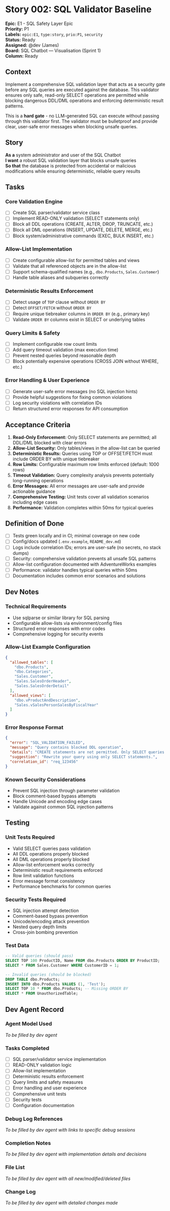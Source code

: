 # Story 002: SQL Validator Baseline

**Epic:** E1 - SQL Safety Layer Epic  
**Priority:** P1  
**Labels:** `epic:E1`, `type:story`, `prio:P1`, `security`  
**Status:** Ready  
**Assigned:** @dev (James)  
**Board:** SQL Chatbot — Visualisation (Sprint 1)  
**Column:** Ready  

## Context

Implement a comprehensive SQL validation layer that acts as a security gate before any SQL queries are executed against the database. This validator ensures only safe, read-only SELECT operations are permitted while blocking dangerous DDL/DML operations and enforcing deterministic result patterns.

This is a **hard gate** - no LLM-generated SQL can execute without passing through this validator first. The validator must be bulletproof and provide clear, user-safe error messages when blocking unsafe queries.

## Story

**As a** system administrator and user of the SQL Chatbot  
**I want** a robust SQL validation layer that blocks unsafe queries  
**So that** the database is protected from accidental or malicious modifications while ensuring deterministic, reliable query results

## Tasks

### Core Validation Engine
- [ ] Create SQL parser/validator service class
- [ ] Implement READ-ONLY validation (SELECT statements only)
- [ ] Block all DDL operations (CREATE, ALTER, DROP, TRUNCATE, etc.)
- [ ] Block all DML operations (INSERT, UPDATE, DELETE, MERGE, etc.)
- [ ] Block system/administrative commands (EXEC, BULK INSERT, etc.)

### Allow-List Implementation
- [ ] Create configurable allow-list for permitted tables and views
- [ ] Validate that all referenced objects are in the allow-list
- [ ] Support schema-qualified names (e.g., `dbo.Products`, `Sales.Customer`)
- [ ] Handle table aliases and subqueries correctly

### Deterministic Results Enforcement
- [ ] Detect usage of `TOP` clause without `ORDER BY`
- [ ] Detect `OFFSET/FETCH` without `ORDER BY`
- [ ] Require unique tiebreaker columns in `ORDER BY` (e.g., primary key)
- [ ] Validate `ORDER BY` columns exist in SELECT or underlying tables

### Query Limits & Safety
- [ ] Implement configurable row count limits
- [ ] Add query timeout validation (max execution time)
- [ ] Prevent nested queries beyond reasonable depth
- [ ] Block potentially expensive operations (CROSS JOIN without WHERE, etc.)

### Error Handling & User Experience
- [ ] Generate user-safe error messages (no SQL injection hints)
- [ ] Provide helpful suggestions for fixing common violations
- [ ] Log security violations with correlation IDs
- [ ] Return structured error responses for API consumption

## Acceptance Criteria

1. **Read-Only Enforcement:** Only SELECT statements are permitted; all DDL/DML blocked with clear errors
2. **Allow-List Security:** Only tables/views in the allow-list can be queried
3. **Deterministic Results:** Queries using TOP or OFFSET/FETCH must include ORDER BY with unique tiebreaker
4. **Row Limits:** Configurable maximum row limits enforced (default: 1000 rows)
5. **Timeout Validation:** Query complexity analysis prevents potentially long-running operations
6. **Error Messages:** All error messages are user-safe and provide actionable guidance
7. **Comprehensive Testing:** Unit tests cover all validation scenarios including edge cases
8. **Performance:** Validation completes within 50ms for typical queries

## Definition of Done

- [ ] Tests green locally and in CI; minimal coverage on new code
- [ ] Config/docs updated (`.env.example`, `README_dev.md`)  
- [ ] Logs include correlation IDs; errors are user-safe (no secrets, no stack dumps)
- [ ] Security: comprehensive validation prevents all unsafe SQL patterns
- [ ] Allow-list configuration documented with AdventureWorks examples
- [ ] Performance: validator handles typical queries within 50ms
- [ ] Documentation includes common error scenarios and solutions

## Dev Notes

### Technical Requirements
- Use sqlparse or similar library for SQL parsing
- Configurable allow-lists via environment/config files
- Structured error responses with error codes
- Comprehensive logging for security events

### Allow-List Example Configuration
```json
{
  "allowed_tables": [
    "dbo.Products", 
    "dbo.Categories",
    "Sales.Customer",
    "Sales.SalesOrderHeader",
    "Sales.SalesOrderDetail"
  ],
  "allowed_views": [
    "dbo.vProductAndDescription",
    "Sales.vSalesPersonSalesByFiscalYear"
  ]
}
```

### Error Response Format
```json
{
  "error": "SQL_VALIDATION_FAILED",
  "message": "Query contains blocked DDL operation",
  "details": "CREATE statements are not permitted. Only SELECT queries are allowed.",
  "suggestion": "Rewrite your query using only SELECT statements.",
  "correlation_id": "req_123456"
}
```

### Known Security Considerations
- Prevent SQL injection through parameter validation
- Block comment-based bypass attempts
- Handle Unicode and encoding edge cases
- Validate against common SQL injection patterns

## Testing

### Unit Tests Required
- Valid SELECT queries pass validation
- All DDL operations properly blocked
- All DML operations properly blocked  
- Allow-list enforcement works correctly
- Deterministic result requirements enforced
- Row limit validation functions
- Error message format consistency
- Performance benchmarks for common queries

### Security Tests Required
- SQL injection attempt detection
- Comment-based bypass prevention
- Unicode/encoding attack prevention
- Nested query depth limits
- Cross-join bombing prevention

### Test Data
```sql
-- Valid queries (should pass)
SELECT TOP 100 ProductID, Name FROM dbo.Products ORDER BY ProductID;
SELECT * FROM Sales.Customer WHERE CustomerID = 1;

-- Invalid queries (should be blocked)
DROP TABLE dbo.Products;
INSERT INTO dbo.Products VALUES (1, 'Test');
SELECT TOP 10 * FROM dbo.Products; -- Missing ORDER BY
SELECT * FROM UnauthorizedTable;
```

## Dev Agent Record

### Agent Model Used
_To be filled by dev agent_

### Tasks Completed
- [ ] SQL parser/validator service implementation
- [ ] READ-ONLY validation logic
- [ ] Allow-list implementation
- [ ] Deterministic results enforcement
- [ ] Query limits and safety measures
- [ ] Error handling and user experience
- [ ] Comprehensive unit tests
- [ ] Security tests
- [ ] Configuration documentation

### Debug Log References
_To be filled by dev agent with links to specific debug sessions_

### Completion Notes
_To be filled by dev agent with implementation details and decisions_

### File List
_To be filled by dev agent with all new/modified/deleted files_

### Change Log
_To be filled by dev agent with detailed changes made_
